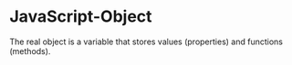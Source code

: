 # JavaScript-Object
The real object is a variable that stores values ​​(properties) and functions (methods).
